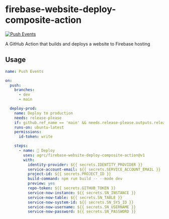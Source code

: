 # firebase-website-deploy-composite-action

[![Push Events](https://github.com/agrc/firebase-website-deploy-composite-action/actions/workflows/push.yml/badge.svg)](https://github.com/agrc/firebase-website-deploy-composite-action/actions/workflows/push.yml)

A GitHub Action that builds and deploys a website to Firebase hosting

## Usage

```yml
name: Push Events

on:
  push:
    branches:
      - dev
      - main

  deploy-prod:
    name: Deploy to production
    needs: release-please
    if: github.ref_name == 'main' && needs.release-please.outputs.release_created
    runs-on: ubuntu-latest
    permissions:
      id-token: write

    steps:
      - name: 🚀 Deploy
        uses: agrc/firebase-website-deploy-composite-action@v1
        with:
          identity-provider: ${{ secrets.IDENTITY_PROVIDER }}
          service-account-email: ${{ secrets.SERVICE_ACCOUNT_EMAIL }}
          project-id: ${{ secrets.PROJECT_ID }}
          build-command: npm run build -- --mode dev
          preview: yes
          repo-token: ${{ secrets.GITHUB_TOKEN }}
          service-now-instance: ${{ secrets.SN_INSTANCE }}
          service-now-table: ${{ secrets.SN_TABLE }}
          service-now-system-id: ${{ secrets.SN_SYS_ID }}
          service-now-username: ${{ secrets.SN_USERNAME }}
          service-now-password: ${{ secrets.SN_PASSWORD }}
```
